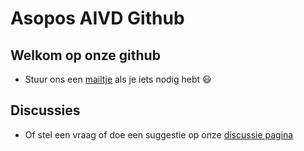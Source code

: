 # Asopos AIVD Github

## Welkom op onze github
- Stuur ons een [mailtje](mailto:aivd@asopos.nl) als je iets nodig hebt 😃

## Discussies
- Of stel een vraag of doe een suggestie op onze [discussie pagina](https://github.com/orgs/aivd-asopos/discussions)
